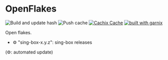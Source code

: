 # OpenFlakes

![Build and update hash](https://github.com/aur3l14no/openflakes/workflows/Build%20and%20update%20hash/badge.svg)
![Push cache](https://github.com/aur3l14no/openflakes/workflows/Push%20cache/badge.svg)
[![Cachix Cache](https://img.shields.io/badge/cachix-aur3l14no-blue.svg)](https://aur3l14no.cachix.org)
[![built with garnix](https://img.shields.io/endpoint.svg?url=https%3A%2F%2Fgarnix.io%2Fapi%2Fbadges%2Faur3l14no%2Fopenflakes%3Fbranch%3Dmaster)](https://garnix.io)

Open flakes.

- ⚙ "sing-box-x.y.z": sing-box releases

(⚙: automated update)
